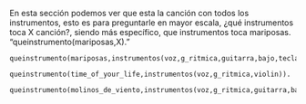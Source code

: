 
En esta sección podemos ver que esta la canción con todos los instrumentos, esto es para preguntarle en mayor escala, ¿qué instrumentos toca X canción?, siendo más específico, que instrumentos toca mariposas. “queinstrumento(mariposas,X).”

	queinstrumento(mariposas,instrumentos(voz,g_ritmica,guitarra,bajo,teclado,bateria)).

	queinstrumento(time_of_your_life,instrumentos(voz,g_ritmica,violin)).

	queinstrumento(molinos_de_viento,instrumentos(voz,g_ritmica,guitarra,bajo,teclado,bateria,violin)).